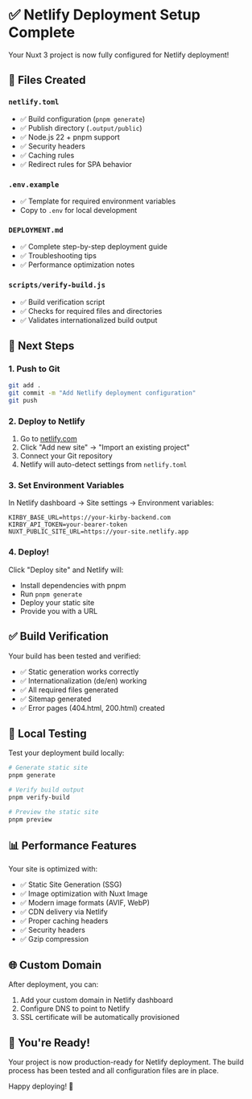 # ✅ Netlify Deployment Setup Complete

Your Nuxt 3 project is now fully configured for Netlify deployment!

## 📁 Files Created

### `netlify.toml`

- ✅ Build configuration (`pnpm generate`)
- ✅ Publish directory (`.output/public`)
- ✅ Node.js 22 + pnpm support
- ✅ Security headers
- ✅ Caching rules
- ✅ Redirect rules for SPA behavior

### `.env.example`

- ✅ Template for required environment variables
- Copy to `.env` for local development

### `DEPLOYMENT.md`

- ✅ Complete step-by-step deployment guide
- ✅ Troubleshooting tips
- ✅ Performance optimization notes

### `scripts/verify-build.js`

- ✅ Build verification script
- ✅ Checks for required files and directories
- ✅ Validates internationalized build output

## 🚀 Next Steps

### 1. Push to Git

```bash
git add .
git commit -m "Add Netlify deployment configuration"
git push
```

### 2. Deploy to Netlify

1. Go to [netlify.com](https://netlify.com)
2. Click "Add new site" → "Import an existing project"
3. Connect your Git repository
4. Netlify will auto-detect settings from `netlify.toml`

### 3. Set Environment Variables

In Netlify dashboard → Site settings → Environment variables:

```
KIRBY_BASE_URL=https://your-kirby-backend.com
KIRBY_API_TOKEN=your-bearer-token
NUXT_PUBLIC_SITE_URL=https://your-site.netlify.app
```

### 4. Deploy!

Click "Deploy site" and Netlify will:

- Install dependencies with pnpm
- Run `pnpm generate`
- Deploy your static site
- Provide you with a URL

## ✅ Build Verification

Your build has been tested and verified:

- ✅ Static generation works correctly
- ✅ Internationalization (de/en) working
- ✅ All required files generated
- ✅ Sitemap generated
- ✅ Error pages (404.html, 200.html) created

## 🔧 Local Testing

Test your deployment build locally:

```bash
# Generate static site
pnpm generate

# Verify build output
pnpm verify-build

# Preview the static site
pnpm preview
```

## 📊 Performance Features

Your site is optimized with:

- ✅ Static Site Generation (SSG)
- ✅ Image optimization with Nuxt Image
- ✅ Modern image formats (AVIF, WebP)
- ✅ CDN delivery via Netlify
- ✅ Proper caching headers
- ✅ Security headers
- ✅ Gzip compression

## 🌐 Custom Domain

After deployment, you can:

1. Add your custom domain in Netlify dashboard
2. Configure DNS to point to Netlify
3. SSL certificate will be automatically provisioned

## 🎉 You're Ready!

Your project is now production-ready for Netlify deployment. The build process has been tested and all configuration files are in place.

Happy deploying! 🚀

